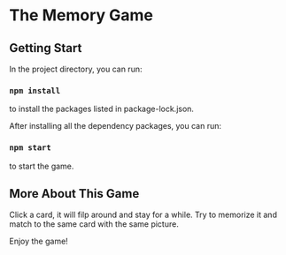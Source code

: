 # The Memory Game

## Getting Start

In the project directory, you can run:

### `npm install`

to install the packages listed in package-lock.json.

After installing all the dependency packages, you can run:

### `npm start`

to start the game.

## More About This Game

Click a card, it will filp around and stay for a while. Try to memorize it and match to the same card with the same picture.

Enjoy the game!

